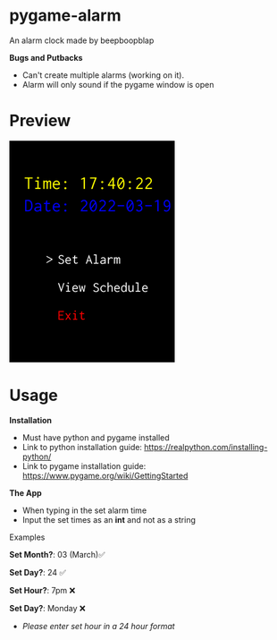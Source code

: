 # pygame-alarm

An alarm clock made by beepboopblap

**Bugs and Putbacks**

- Can't create multiple alarms (working on it).
- Alarm will only sound if the pygame window is open

# Preview
![the menu of the alarm](preview.png)

# Usage

**Installation**

- Must have python and pygame installed
- Link to python installation guide: https://realpython.com/installing-python/
- Link to pygame installation guide: https://www.pygame.org/wiki/GettingStarted

**The App**

- When typing in the set alarm time
- Input the set times as an **int** and not as a string

Examples

**Set Month?**: 03 (March)✅

**Set Day?**: 24 ✅

**Set Hour?**: 7pm ❌ 

**Set Day?**: Monday ❌ 

* *Please enter set hour in a 24 hour format*
